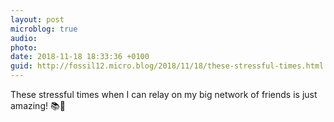 ```yaml
---
layout: post
microblog: true
audio: 
photo: 
date: 2018-11-18 18:33:36 +0100
guid: http://fossil12.micro.blog/2018/11/18/these-stressful-times.html
---
```

These stressful times when I can relay on my big network of friends is just amazing! 📚📝
